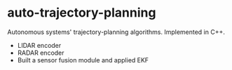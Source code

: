 # auto-trajectory-planning
Autonomous systems' trajectory-planning algorithms. Implemented in C++.
- LIDAR encoder
- RADAR encoder
- Built a sensor fusion module and applied EKF

